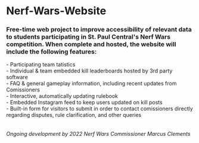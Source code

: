 # Nerf-Wars-Website

<h3>Free-time web project to improve accessibility of relevant data to students participating in St. Paul Central's Nerf
Wars competition. When complete and hosted, the website will include the following features:</h3>

<p>- Participating team tatistics<br>
- Individual & team embedded kill leaderboards hosted by 3rd party software<br>
- FAQ & general gameplay information, including recent updates from Comissioners<br>
- Interactive, automatically updating rulebook<br>
- Embedded Instagram feed to keep users updated on kill posts<br>
- Built-in form for visitors to submit in order to contact comissioners directly regarding disputes, rule clarification,
and other queries<br><br><br>
  <i>Ongoing development by 2022 Nerf Wars Commissioner Marcus Clements</i>
</p>
